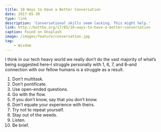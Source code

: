 ```yaml
---
title: 10 Ways to Have a Better Conversation
date: 2017-05-30
type: link
description: 'Conversational skills seem lacking. This might help.'
link: http://kottke.org/17/05/10-ways-to-have-a-better-conversation
caption: Found on Unsplash
image: /images/feature/conversation.jpg
tag:
    - Wisdom
---
```


I think in our tech heavy world we really don’t do the vast majority of what’s being suggested here–I struggle personally with 1, 6, 7, and 8–and connection with our fellow humans is a struggle as a result.

1. Don’t multitask.
2. Don’t pontificate.
3. Use open-ended questions.
4. Go with the flow.
5. If you don’t know, say that you don’t know.
6. Don’t equate your experience with theirs.
7. Try not to repeat yourself.
8. Stay out of the weeds.
9. Listen.
10. Be brief.